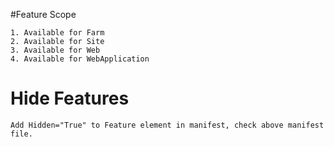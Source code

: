﻿#Feature Scope

	1. Available for Farm
	2. Available for Site
	3. Available for Web
	4. Available for WebApplication

# Hide Features

	Add Hidden="True" to Feature element in manifest, check above manifest file.